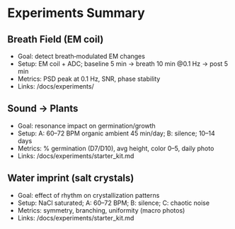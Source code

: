 # Experiments Summary

## Breath Field (EM coil)
- Goal: detect breath‑modulated EM changes
- Setup: EM coil + ADC; baseline 5 min → breath 10 min @0.1 Hz → post 5 min
- Metrics: PSD peak at 0.1 Hz, SNR, phase stability
- Links: /docs/experiments/

## Sound → Plants
- Goal: resonance impact on germination/growth
- Setup: A: 60–72 BPM organic ambient 45 min/day; B: silence; 10–14 days
- Metrics: % germination (D7/D10), avg height, color 0–5, daily photo
- Links: /docs/experiments/starter_kit.md

## Water imprint (salt crystals)
- Goal: effect of rhythm on crystallization patterns
- Setup: NaCl saturated; A: 60–72 BPM; B: silence; C: chaotic noise
- Metrics: symmetry, branching, uniformity (macro photos)
- Links: /docs/experiments/starter_kit.md
